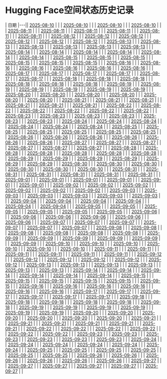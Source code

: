 # Hugging Face空间状态历史记录

| 日期 
|---|| [2025-08-10](https://github.com/asd5772525/Spaces-Keeper/commits/7bc56385deaededbdb2252cfc88d229d8057767f/docs/index.html) |  |
| [2025-08-10](https://github.com/asd5772525/Spaces-Keeper/commits/54ba6b46b6cdd29775ad5190e29cde4900ae0c39/docs/index.html) |  |
| [2025-08-10](https://github.com/asd5772525/Spaces-Keeper/commits/bc1d004f7f78b8c7edbd271566a70a80ff3af4aa/docs/index.html) |  |
| [2025-08-10](https://github.com/asd5772525/Spaces-Keeper/commits/071532f673b5a81868fd2bcd74e1015af9668811/docs/index.html) |  |
| [2025-08-11](https://github.com/asd5772525/Spaces-Keeper/commits/9e21b205b9feb33c85c46525ebeece32819b44ac/docs/index.html) |  |
| [2025-08-11](https://github.com/asd5772525/Spaces-Keeper/commits/164b531c61f99a2e5190e8ab5c0a3432ab5dfef6/docs/index.html) |  |
| [2025-08-11](https://github.com/asd5772525/Spaces-Keeper/commits/8c11533de2a0753d495b7384f988917023bddb39/docs/index.html) |  |
| [2025-08-11](https://github.com/asd5772525/Spaces-Keeper/commits/088df7f814ee31e67edda87d6e4e0618e03c1d3a/docs/index.html) |  |
| [2025-08-11](https://github.com/asd5772525/Spaces-Keeper/commits/0642507b6db9f4417fb7cba756cdb75b4a3f9978/docs/index.html) |  |
| [2025-08-11](https://github.com/asd5772525/Spaces-Keeper/commits/4306832582bd403c1be9cec3974031a9c16182e0/docs/index.html) |  |
| [2025-08-12](https://github.com/asd5772525/Spaces-Keeper/commits/867e94bc9985e12c99d26e833662332e6f67fe84/docs/index.html) |  |
| [2025-08-12](https://github.com/asd5772525/Spaces-Keeper/commits/b69234deccd3ade7060ccc395d5a6231dac27a95/docs/index.html) |  |
| [2025-08-12](https://github.com/asd5772525/Spaces-Keeper/commits/7fdf8b20c2f33fb045721e8340cfaa15931c852c/docs/index.html) |  |
| [2025-08-12](https://github.com/asd5772525/Spaces-Keeper/commits/ec0189b98c5fb5d2a98062bd0bbc6ca84e8036f2/docs/index.html) |  |
| [2025-08-12](https://github.com/asd5772525/Spaces-Keeper/commits/a9659397876334f14dfa28e9e99a1de7bf141ea9/docs/index.html) |  |
| [2025-08-12](https://github.com/asd5772525/Spaces-Keeper/commits/924fb6cc4441a2748d193b209e2b35d1953e169a/docs/index.html) |  |
| [2025-08-13](https://github.com/asd5772525/Spaces-Keeper/commits/ac9b3cb7808b71a56ae789707d9c24aba9d9445a/docs/index.html) |  |
| [2025-08-13](https://github.com/asd5772525/Spaces-Keeper/commits/98ad06017433326e7a4cd4a8f5327e99b22bf1de/docs/index.html) |  |
| [2025-08-13](https://github.com/asd5772525/Spaces-Keeper/commits/86685663a3ce59260069434a73103e194fa4dd32/docs/index.html) |  |
| [2025-08-13](https://github.com/asd5772525/Spaces-Keeper/commits/e17201c78a61eafa61e9237fe9795aa6d406aa10/docs/index.html) |  |
| [2025-08-13](https://github.com/asd5772525/Spaces-Keeper/commits/7222beb7fb224bcbdf6dd6fbeef91f398b909af9/docs/index.html) |  |
| [2025-08-13](https://github.com/asd5772525/Spaces-Keeper/commits/b251f19e8e231b5c1881ee23f9e9dc61035dc8b8/docs/index.html) |  |
| [2025-08-14](https://github.com/asd5772525/Spaces-Keeper/commits/c8ff28c46a115eb0ed5acf9112fad831ada1d836/docs/index.html) |  |
| [2025-08-14](https://github.com/asd5772525/Spaces-Keeper/commits/942617f38fa2999369be378b86707db644fee6f6/docs/index.html) |  |
| [2025-08-14](https://github.com/asd5772525/Spaces-Keeper/commits/171cb77810415b866d50a246be27346052dc4c1f/docs/index.html) |  |
| [2025-08-14](https://github.com/asd5772525/Spaces-Keeper/commits/b758fa504a2b9849bf29dc962920f8b160db6e22/docs/index.html) |  |
| [2025-08-14](https://github.com/asd5772525/Spaces-Keeper/commits/e7182e4c65f14d7cc9af990112fa7b9f50606a54/docs/index.html) |  |
| [2025-08-14](https://github.com/asd5772525/Spaces-Keeper/commits/153f436c24d3eb6f37c37ead3a91cdb897e9e83a/docs/index.html) |  |
| [2025-08-15](https://github.com/asd5772525/Spaces-Keeper/commits/d9b302a1bf8f79acdfe1af92dfa0302f8dc2906d/docs/index.html) |  |
| [2025-08-15](https://github.com/asd5772525/Spaces-Keeper/commits/bdc32b7eb5d43a8e2d6be4826dc15876bc7d634e/docs/index.html) |  |
| [2025-08-15](https://github.com/asd5772525/Spaces-Keeper/commits/4219748cf21779566ebdf5ed2e235693bbb57f37/docs/index.html) |  |
| [2025-08-15](https://github.com/asd5772525/Spaces-Keeper/commits/5193046f630ddf2c0c7b7925ece7a0aea4e16c85/docs/index.html) |  |
| [2025-08-15](https://github.com/asd5772525/Spaces-Keeper/commits/0f62a44e7f7f3c502c5bbfd53e1075ef2a0ddea5/docs/index.html) |  |
| [2025-08-15](https://github.com/asd5772525/Spaces-Keeper/commits/08350ee9d1edc79d1be7adbd6e62d4194c5db874/docs/index.html) |  |
| [2025-08-16](https://github.com/asd5772525/Spaces-Keeper/commits/a27921b56bd7f57da32af7cdf1855149e3e57a06/docs/index.html) |  |
| [2025-08-16](https://github.com/asd5772525/Spaces-Keeper/commits/5786799d2f117a41ef9384f225af2fba8a81203d/docs/index.html) |  |
| [2025-08-16](https://github.com/asd5772525/Spaces-Keeper/commits/c89e69be3b6eb804c2a9a0faf5740a57914a5d25/docs/index.html) |  |
| [2025-08-16](https://github.com/asd5772525/Spaces-Keeper/commits/f5280a026a64044f05e695f159612c62de138d25/docs/index.html) |  |
| [2025-08-16](https://github.com/asd5772525/Spaces-Keeper/commits/357c83b8a25f91ec867d91d015393fec8b094b79/docs/index.html) |  |
| [2025-08-16](https://github.com/asd5772525/Spaces-Keeper/commits/7e03712d9fb157a165c4cde55656e7560cae97ed/docs/index.html) |  |
| [2025-08-17](https://github.com/asd5772525/Spaces-Keeper/commits/d1981b05ac1d59772618f1e5f6ff85617888f003/docs/index.html) |  |
| [2025-08-17](https://github.com/asd5772525/Spaces-Keeper/commits/c990d3a7eb017e50b7d1b7ce9d933dc55c2ee84c/docs/index.html) |  |
| [2025-08-17](https://github.com/asd5772525/Spaces-Keeper/commits/07bf62dbddaddc218eabaf79cd25f4f9d64ec6a2/docs/index.html) |  |
| [2025-08-17](https://github.com/asd5772525/Spaces-Keeper/commits/140e586a51126ab6490a2decff5ee8fc1e411e42/docs/index.html) |  |
| [2025-08-17](https://github.com/asd5772525/Spaces-Keeper/commits/44777783d5918be3b9adb09c5940b3857ab13bf3/docs/index.html) |  |
| [2025-08-17](https://github.com/asd5772525/Spaces-Keeper/commits/5bdd682256a60398870d374394d804b4bb831223/docs/index.html) |  |
| [2025-08-18](https://github.com/asd5772525/Spaces-Keeper/commits/d821350758d91a85cb6be92c8082ac78549891ab/docs/index.html) |  |
| [2025-08-18](https://github.com/asd5772525/Spaces-Keeper/commits/fcc86088872d0bbea33bb775f1b0df703619dc9a/docs/index.html) |  |
| [2025-08-18](https://github.com/asd5772525/Spaces-Keeper/commits/085531cdb1cfc4881a847c4296a6d8f9096b2f48/docs/index.html) |  |
| [2025-08-18](https://github.com/asd5772525/Spaces-Keeper/commits/75efdb5b8277a0d673b44bf0aa259c3b7d85f481/docs/index.html) |  |
| [2025-08-18](https://github.com/asd5772525/Spaces-Keeper/commits/e2ebb31f067bddde4e4d023b606adcb7dc4253a7/docs/index.html) |  |
| [2025-08-18](https://github.com/asd5772525/Spaces-Keeper/commits/70dc9b45e9d5a96a9f3ca885212ce4266f9cfab4/docs/index.html) |  |
| [2025-08-19](https://github.com/asd5772525/Spaces-Keeper/commits/02734762f1697919910fa78437c6e28de3923cf8/docs/index.html) |  |
| [2025-08-19](https://github.com/asd5772525/Spaces-Keeper/commits/cff675416dc48eb962c6095097ddd45e4ca0e6b8/docs/index.html) |  |
| [2025-08-19](https://github.com/asd5772525/Spaces-Keeper/commits/ea14e6c2e3beda1a9b54e8e421fddf9a69254c7e/docs/index.html) |  |
| [2025-08-19](https://github.com/asd5772525/Spaces-Keeper/commits/3f32c15d646ad4758dccdd15aeb3fcb38dd78dd1/docs/index.html) |  |
| [2025-08-19](https://github.com/asd5772525/Spaces-Keeper/commits/747430e604ed68037b4e09b56323542feea267a6/docs/index.html) |  |
| [2025-08-19](https://github.com/asd5772525/Spaces-Keeper/commits/67080bd878afb32d90ca1b078f5a390a4d785cca/docs/index.html) |  |
| [2025-08-20](https://github.com/asd5772525/Spaces-Keeper/commits/7268b0a41ca8742150eb14fb37a8d8a7a0e67f6c/docs/index.html) |  |
| [2025-08-20](https://github.com/asd5772525/Spaces-Keeper/commits/f155faf249ea34853b7e6d2220b05cf1cc041054/docs/index.html) |  |
| [2025-08-20](https://github.com/asd5772525/Spaces-Keeper/commits/e0140b83e6665dbf99d077fbf16cc4451cf074d6/docs/index.html) |  |
| [2025-08-20](https://github.com/asd5772525/Spaces-Keeper/commits/d9e6b71fe6d34da78f242045f33bc58c0e4f3e59/docs/index.html) |  |
| [2025-08-20](https://github.com/asd5772525/Spaces-Keeper/commits/d181af133d5372e78fedb003c45c193ed16f4826/docs/index.html) |  |
| [2025-08-20](https://github.com/asd5772525/Spaces-Keeper/commits/2304f18da104c37309863d1d569bdc961de5832d/docs/index.html) |  |
| [2025-08-21](https://github.com/asd5772525/Spaces-Keeper/commits/0e603e99a67b82b463090293d99cbd5246f425f0/docs/index.html) |  |
| [2025-08-21](https://github.com/asd5772525/Spaces-Keeper/commits/db1d93db2301ba76f66456cf24d0726e48dc8f95/docs/index.html) |  |
| [2025-08-21](https://github.com/asd5772525/Spaces-Keeper/commits/adbf2b7705b612047abaf875fb946f9dea07a04e/docs/index.html) |  |
| [2025-08-21](https://github.com/asd5772525/Spaces-Keeper/commits/b2daec85d863b7e539c815439a6675c6c0e93c22/docs/index.html) |  |
| [2025-08-21](https://github.com/asd5772525/Spaces-Keeper/commits/271b5d2ce85b8324c9d937b7fc65d30d618b3ea2/docs/index.html) |  |
| [2025-08-21](https://github.com/asd5772525/Spaces-Keeper/commits/36b664abafd010aa76e7c916d89c1e174647a927/docs/index.html) |  |
| [2025-08-22](https://github.com/asd5772525/Spaces-Keeper/commits/415c1f4fd5d5dea68f1cf316281e8ecc3905f1b4/docs/index.html) |  |
| [2025-08-22](https://github.com/asd5772525/Spaces-Keeper/commits/76888247e1ffe4bed402fe5d4f5673402c2ea537/docs/index.html) |  |
| [2025-08-22](https://github.com/asd5772525/Spaces-Keeper/commits/b6097f1aa6d13edfacf386cdb15ba6775bfaa5cc/docs/index.html) |  |
| [2025-08-22](https://github.com/asd5772525/Spaces-Keeper/commits/d1cf1b50d5f35b2fef088a8bb6d054c50954b12b/docs/index.html) |  |
| [2025-08-22](https://github.com/asd5772525/Spaces-Keeper/commits/c6305a3c07bc15bbbb8580b8a83a680fca65d7c1/docs/index.html) |  |
| [2025-08-22](https://github.com/asd5772525/Spaces-Keeper/commits/f00d65ef0050cdacd5583c894c164080f86a3594/docs/index.html) |  |
| [2025-08-23](https://github.com/asd5772525/Spaces-Keeper/commits/2d33965652986c13ee1cff37948917d26e8d63ae/docs/index.html) |  |
| [2025-08-23](https://github.com/asd5772525/Spaces-Keeper/commits/db7f18a3b1b4347adffa333dd34a994d89832b7d/docs/index.html) |  |
| [2025-08-23](https://github.com/asd5772525/Spaces-Keeper/commits/abb8a12ac7f791f28e53f0deab900a904de5ec16/docs/index.html) |  |
| [2025-08-23](https://github.com/asd5772525/Spaces-Keeper/commits/319901547a5d9f21ef79fe744c198c9063e849f9/docs/index.html) |  |
| [2025-08-23](https://github.com/asd5772525/Spaces-Keeper/commits/6f9b09499aa6218a0c20083437e6c5ad9340d9bc/docs/index.html) |  |
| [2025-08-23](https://github.com/asd5772525/Spaces-Keeper/commits/b3948b91ff94b45e64f3238ac6ea691df8fafe7b/docs/index.html) |  |
| [2025-08-24](https://github.com/asd5772525/Spaces-Keeper/commits/b5661e4da47eefd4e1c830c73b6cfe0403045049/docs/index.html) |  |
| [2025-08-24](https://github.com/asd5772525/Spaces-Keeper/commits/982e8cf0960d35f307fb1b64d80ed9b242b33a71/docs/index.html) |  |
| [2025-08-24](https://github.com/asd5772525/Spaces-Keeper/commits/3625d75b7635573716784fa24b48d10a09e0374b/docs/index.html) |  |
| [2025-08-24](https://github.com/asd5772525/Spaces-Keeper/commits/f9f7ebb2e8c4ceaba4cf534381dc49ccc4f86f01/docs/index.html) |  |
| [2025-08-24](https://github.com/asd5772525/Spaces-Keeper/commits/5c22bb187aad3d509d5799961517a4c5fa3839c7/docs/index.html) |  |
| [2025-08-24](https://github.com/asd5772525/Spaces-Keeper/commits/89331e3f2554b5372e753922b896cb8e99349697/docs/index.html) |  |
| [2025-08-25](https://github.com/asd5772525/Spaces-Keeper/commits/4407ad7524ef8fc73fc971cc1594c0fbe07ea931/docs/index.html) |  |
| [2025-08-25](https://github.com/asd5772525/Spaces-Keeper/commits/24b0524196697d358d6f8f733014b0c1af71b8fd/docs/index.html) |  |
| [2025-08-25](https://github.com/asd5772525/Spaces-Keeper/commits/1d33a711cf15acbf452b62dd7967ee003f2154fd/docs/index.html) |  |
| [2025-08-25](https://github.com/asd5772525/Spaces-Keeper/commits/004583f33d47183ad2a08e643a6d2b14067b9e2a/docs/index.html) |  |
| [2025-08-25](https://github.com/asd5772525/Spaces-Keeper/commits/1ca1190dc197ef13644fec3b7d1afffc63e2bc88/docs/index.html) |  |
| [2025-08-25](https://github.com/asd5772525/Spaces-Keeper/commits/7897774f805a15ee896d0e746abb4360fa83c551/docs/index.html) |  |
| [2025-08-26](https://github.com/asd5772525/Spaces-Keeper/commits/2eb6ee76d548816ce1466a8bcea2cec2ab07b049/docs/index.html) |  |
| [2025-08-26](https://github.com/asd5772525/Spaces-Keeper/commits/be5afcdb00943fbe1a7de2849117b5c1ca0fa036/docs/index.html) |  |
| [2025-08-26](https://github.com/asd5772525/Spaces-Keeper/commits/c89ff911f1aa364e76eae27418c4b4264c89fe4f/docs/index.html) |  |
| [2025-08-26](https://github.com/asd5772525/Spaces-Keeper/commits/2d94317d6398fb5466a90231a2255963255a7658/docs/index.html) |  |
| [2025-08-26](https://github.com/asd5772525/Spaces-Keeper/commits/821f048c6495585311882c02ad907ba103f19550/docs/index.html) |  |
| [2025-08-26](https://github.com/asd5772525/Spaces-Keeper/commits/9467fd4536801cfd5803f0c85b0f4b591a81e0c8/docs/index.html) |  |
| [2025-08-27](https://github.com/asd5772525/Spaces-Keeper/commits/15ba23ee0f9524bbfb1387c8f989b97e2e3e5222/docs/index.html) |  |
| [2025-08-27](https://github.com/asd5772525/Spaces-Keeper/commits/b9ed6bd205276dc5d11547d5bff78729586c2aa2/docs/index.html) |  |
| [2025-08-27](https://github.com/asd5772525/Spaces-Keeper/commits/c55e6c28671f279c11f1a5422ab2312599407263/docs/index.html) |  |
| [2025-08-27](https://github.com/asd5772525/Spaces-Keeper/commits/e7187120425825993a15d68c018ea90ca8ad60e5/docs/index.html) |  |
| [2025-08-27](https://github.com/asd5772525/Spaces-Keeper/commits/af76e595285340ad95144608f9bda1c153043c07/docs/index.html) |  |
| [2025-08-27](https://github.com/asd5772525/Spaces-Keeper/commits/e9ff567c57fd69751b58005706ed1f60621af486/docs/index.html) |  |
| [2025-08-28](https://github.com/asd5772525/Spaces-Keeper/commits/30760814b873288b0402d47ce95808f75eef7303/docs/index.html) |  |
| [2025-08-28](https://github.com/asd5772525/Spaces-Keeper/commits/8d69eca941453db78d62d94ea5e29cd8ba15ae08/docs/index.html) |  |
| [2025-08-28](https://github.com/asd5772525/Spaces-Keeper/commits/cd0037ffc587bfb14f1d8732eb87e31c4c1e3818/docs/index.html) |  |
| [2025-08-28](https://github.com/asd5772525/Spaces-Keeper/commits/1614aaa8d0c3d74efac1dbe500ad8933c31d5d6c/docs/index.html) |  |
| [2025-08-28](https://github.com/asd5772525/Spaces-Keeper/commits/dbe9b34d73b5748af4543ca8eb7600dcf9f5fefa/docs/index.html) |  |
| [2025-08-28](https://github.com/asd5772525/Spaces-Keeper/commits/3960fe7b126ec75c65724672d8e4a35ff052c112/docs/index.html) |  |
| [2025-08-29](https://github.com/asd5772525/Spaces-Keeper/commits/217db9ad17d89fdb8de10d368b718873ed070cbc/docs/index.html) |  |
| [2025-08-29](https://github.com/asd5772525/Spaces-Keeper/commits/6c15d164bb58e60a996f4f6f78042b6da8a8edcb/docs/index.html) |  |
| [2025-08-29](https://github.com/asd5772525/Spaces-Keeper/commits/b809033cd48f8ff62671af9d72c856ba9e798355/docs/index.html) |  |
| [2025-08-29](https://github.com/asd5772525/Spaces-Keeper/commits/8bfb6b0263c2ab9d8d6767e92097ab5e14579fd6/docs/index.html) |  |
| [2025-08-29](https://github.com/asd5772525/Spaces-Keeper/commits/51b0ce508eecb7a29b85c82c2958cac77001871d/docs/index.html) |  |
| [2025-08-29](https://github.com/asd5772525/Spaces-Keeper/commits/07b2ea49058cc1086e417067fef67391e04c5d41/docs/index.html) |  |
| [2025-08-30](https://github.com/asd5772525/Spaces-Keeper/commits/58f32791190aff39c1c5ed4ba250b5edb59994a4/docs/index.html) |  |
| [2025-08-30](https://github.com/asd5772525/Spaces-Keeper/commits/89e1b8ea635c57fcecdb50120d84e1fa792ff9c1/docs/index.html) |  |
| [2025-08-30](https://github.com/asd5772525/Spaces-Keeper/commits/fe2242b4acac6f31fda85ea16fc8d3fc136d79e9/docs/index.html) |  |
| [2025-08-30](https://github.com/asd5772525/Spaces-Keeper/commits/694458e5666e20631d928cd81033e6efbe3e3341/docs/index.html) |  |
| [2025-08-30](https://github.com/asd5772525/Spaces-Keeper/commits/de296bf302de60cc3806062f9c6675cbfa2b42de/docs/index.html) |  |
| [2025-08-30](https://github.com/asd5772525/Spaces-Keeper/commits/6cd15eebb4123200f0e7eb8e1c5669b750e66431/docs/index.html) |  |
| [2025-08-31](https://github.com/asd5772525/Spaces-Keeper/commits/20722e02563eb090b88d9cb5eb3b43e95e8172b9/docs/index.html) |  |
| [2025-08-31](https://github.com/asd5772525/Spaces-Keeper/commits/42f69f8fd0a57811d9669a73f09bf3016ba32259/docs/index.html) |  |
| [2025-08-31](https://github.com/asd5772525/Spaces-Keeper/commits/87e6b079e7d8f412d695ec1490fdb1ecba9f1b3e/docs/index.html) |  |
| [2025-08-31](https://github.com/asd5772525/Spaces-Keeper/commits/aa341ab911f35dbc03b6be710fe602704a843734/docs/index.html) |  |
| [2025-08-31](https://github.com/asd5772525/Spaces-Keeper/commits/f246aed5356a48063de37eab3c12999958a627f6/docs/index.html) |  |
| [2025-08-31](https://github.com/asd5772525/Spaces-Keeper/commits/5f72a0f1c8d5f836e69e6abab79fdd3230aa6439/docs/index.html) |  |
| [2025-09-01](https://github.com/asd5772525/Spaces-Keeper/commits/168014403c926a9f0c4e521721ad957916cbc964/docs/index.html) |  |
| [2025-09-01](https://github.com/asd5772525/Spaces-Keeper/commits/f580e0308b73ad70c7315b2bda9c1e6970fbf493/docs/index.html) |  |
| [2025-09-01](https://github.com/asd5772525/Spaces-Keeper/commits/0d987ccc2de192858fe41473759a11c952689bed/docs/index.html) |  |
| [2025-09-01](https://github.com/asd5772525/Spaces-Keeper/commits/4924292d44db8275ffe0c9b06fe1479debcc814e/docs/index.html) |  |
| [2025-09-01](https://github.com/asd5772525/Spaces-Keeper/commits/babdb95b6666f668d2d27cd3896c3d433e1cb0ec/docs/index.html) |  |
| [2025-09-01](https://github.com/asd5772525/Spaces-Keeper/commits/ad247a3ad9ad255526e02879ab53c7deb1ebe4d9/docs/index.html) |  |
| [2025-09-02](https://github.com/asd5772525/Spaces-Keeper/commits/0c8ce9036b1e5975bf1a8206bf5d4ac0cdd9765e/docs/index.html) |  |
| [2025-09-02](https://github.com/asd5772525/Spaces-Keeper/commits/19b882698d158faf84048b1759070cd80a80c6d3/docs/index.html) |  |
| [2025-09-02](https://github.com/asd5772525/Spaces-Keeper/commits/7520a5a98f55c1226f6fff3f3384eb2be13e01d1/docs/index.html) |  |
| [2025-09-02](https://github.com/asd5772525/Spaces-Keeper/commits/9378d7e03136a0c185959217811877481982388b/docs/index.html) |  |
| [2025-09-02](https://github.com/asd5772525/Spaces-Keeper/commits/b1f9e5ce0be02d597975e265923f2e30354ef79f/docs/index.html) |  |
| [2025-09-02](https://github.com/asd5772525/Spaces-Keeper/commits/709b20a269a4209d83755a45a3063324b6762eaf/docs/index.html) |  |
| [2025-09-03](https://github.com/asd5772525/Spaces-Keeper/commits/a61a50be7f78f98dd3cdb1ad88e4f8bdef119da5/docs/index.html) |  |
| [2025-09-03](https://github.com/asd5772525/Spaces-Keeper/commits/048dbdacbd66bde8b84df55c23fdcc864cc56c8f/docs/index.html) |  |
| [2025-09-03](https://github.com/asd5772525/Spaces-Keeper/commits/4322e09df03f65791efa939b40a4d4f28ef1a5ab/docs/index.html) |  |
| [2025-09-03](https://github.com/asd5772525/Spaces-Keeper/commits/7531e62257986cfd996e0a41520b07c67486623d/docs/index.html) |  |
| [2025-09-03](https://github.com/asd5772525/Spaces-Keeper/commits/060f2372aca8d275b3c191bf1a69e84982afd5dd/docs/index.html) |  |
| [2025-09-03](https://github.com/asd5772525/Spaces-Keeper/commits/68cc2762f0c8f3ab368d4c6a70cb9b99c859ed1a/docs/index.html) |  |
| [2025-09-04](https://github.com/asd5772525/Spaces-Keeper/commits/481ad43158b1c95af98b062a736203ec542f0689/docs/index.html) |  |
| [2025-09-04](https://github.com/asd5772525/Spaces-Keeper/commits/eabe36db90afdb14c8ee6bae254007e70b02d3d0/docs/index.html) |  |
| [2025-09-04](https://github.com/asd5772525/Spaces-Keeper/commits/e1144c00a1d8d7770aeabf8d3a06f2f20d15b16b/docs/index.html) |  |
| [2025-09-04](https://github.com/asd5772525/Spaces-Keeper/commits/6def7e0a48a8c469eb69cdb71a7ab6fd90085e63/docs/index.html) |  |
| [2025-09-04](https://github.com/asd5772525/Spaces-Keeper/commits/2f3cfce99e65a8637ed3a14b5ce36686a8f4dfe1/docs/index.html) |  |
| [2025-09-04](https://github.com/asd5772525/Spaces-Keeper/commits/88f852eb011c5ccc05aaff780933048df78cc849/docs/index.html) |  |
| [2025-09-05](https://github.com/asd5772525/Spaces-Keeper/commits/0b647791401e7a13a3c912f837cfcc7fdd81c37f/docs/index.html) |  |
| [2025-09-05](https://github.com/asd5772525/Spaces-Keeper/commits/ae7f0218b8bfe56b4169e897473b3155df663251/docs/index.html) |  |
| [2025-09-05](https://github.com/asd5772525/Spaces-Keeper/commits/54b1f9f1f48a4c8ea1c17c40ac5490cfcd8557f7/docs/index.html) |  |
| [2025-09-05](https://github.com/asd5772525/Spaces-Keeper/commits/01546d402e74a437416eb8f8159eae6911c3cecf/docs/index.html) |  |
| [2025-09-05](https://github.com/asd5772525/Spaces-Keeper/commits/d9cbd41303ab1b18103dcdeaa30c97857ccaadd9/docs/index.html) |  |
| [2025-09-05](https://github.com/asd5772525/Spaces-Keeper/commits/2adfb173234a6b3327a818ea86bb594ad28ffbab/docs/index.html) |  |
| [2025-09-06](https://github.com/asd5772525/Spaces-Keeper/commits/de9defd351f3904770faa6c5e692b06926357d89/docs/index.html) |  |
| [2025-09-06](https://github.com/asd5772525/Spaces-Keeper/commits/9fab93a8209d37dc867cacd0000e5b43cc87646f/docs/index.html) |  |
| [2025-09-06](https://github.com/asd5772525/Spaces-Keeper/commits/eca2233aa8b29f5c8360335ebd0b91cd750c79df/docs/index.html) |  |
| [2025-09-06](https://github.com/asd5772525/Spaces-Keeper/commits/9492c1dd94847f2ec32d5ddf97c4874d63d5e242/docs/index.html) |  |
| [2025-09-06](https://github.com/asd5772525/Spaces-Keeper/commits/6b1320a2e61f815791b2ce0175e4d56304d79381/docs/index.html) |  |
| [2025-09-06](https://github.com/asd5772525/Spaces-Keeper/commits/ad2f0286aaf36ba38d1cb17e7b61158fe2493e8d/docs/index.html) |  |
| [2025-09-07](https://github.com/asd5772525/Spaces-Keeper/commits/26b910590421849e311c2df7015ce1ca99fd6d56/docs/index.html) |  |
| [2025-09-07](https://github.com/asd5772525/Spaces-Keeper/commits/297221e001de3c3e2576ca48fa52e202891a759c/docs/index.html) |  |
| [2025-09-07](https://github.com/asd5772525/Spaces-Keeper/commits/e0ea13acd57b2caf05d95d08ba0f5bdf7f69ec90/docs/index.html) |  |
| [2025-09-07](https://github.com/asd5772525/Spaces-Keeper/commits/c3b315b8c2981eacf348e78d1032d69d0f79755b/docs/index.html) |  |
| [2025-09-07](https://github.com/asd5772525/Spaces-Keeper/commits/eda23fcd9c26d37a0962b301ca180933212955e0/docs/index.html) |  |
| [2025-09-07](https://github.com/asd5772525/Spaces-Keeper/commits/f01329b1ff4bf444de0e05c4bdeda259053e7767/docs/index.html) |  |
| [2025-09-08](https://github.com/asd5772525/Spaces-Keeper/commits/988e2d3ebf316dac3c29cc5777faa0c414960d3d/docs/index.html) |  |
| [2025-09-08](https://github.com/asd5772525/Spaces-Keeper/commits/987c53ed1f6360959d5d3d7d5e5ba2be7a5342bb/docs/index.html) |  |
| [2025-09-08](https://github.com/asd5772525/Spaces-Keeper/commits/f443df33d061e39a16c1bfc4b3622120154b7287/docs/index.html) |  |
| [2025-09-08](https://github.com/asd5772525/Spaces-Keeper/commits/2506e4c0189a5dd7111a75f1304c303aaf36181f/docs/index.html) |  |
| [2025-09-08](https://github.com/asd5772525/Spaces-Keeper/commits/daa095c7bc1f63826eee33b32492b9381378403e/docs/index.html) |  |
| [2025-09-08](https://github.com/asd5772525/Spaces-Keeper/commits/55af61b9ab911c161e78249c3edf99c9cd1226df/docs/index.html) |  |
| [2025-09-09](https://github.com/asd5772525/Spaces-Keeper/commits/e8aab36b035cc693ef7313be3951056204fb925f/docs/index.html) |  |
| [2025-09-09](https://github.com/asd5772525/Spaces-Keeper/commits/9ce0a38a6cf4621884ed5ee06f1680a3e6bcb47f/docs/index.html) |  |
| [2025-09-09](https://github.com/asd5772525/Spaces-Keeper/commits/e9c2b7dc9458591eea79bd43c628f36e83d988cf/docs/index.html) |  |
| [2025-09-09](https://github.com/asd5772525/Spaces-Keeper/commits/44b5ca7ec9366a07c5c382673fd45c3f392df986/docs/index.html) |  |
| [2025-09-09](https://github.com/asd5772525/Spaces-Keeper/commits/7c01848077abb4cbddca2bda8c303bd490f0df0c/docs/index.html) |  |
| [2025-09-09](https://github.com/asd5772525/Spaces-Keeper/commits/8e1a4bd0a44b53a04fefda54b06900d7ace191c3/docs/index.html) |  |
| [2025-09-10](https://github.com/asd5772525/Spaces-Keeper/commits/4fb417cb06a756b485bd3ca659c2266b4f2ea48e/docs/index.html) |  |
| [2025-09-10](https://github.com/asd5772525/Spaces-Keeper/commits/ba77323f5f8dee6cc86b2f995f8ae80f0548881a/docs/index.html) |  |
| [2025-09-10](https://github.com/asd5772525/Spaces-Keeper/commits/09c6a7acfcb33cda9940a56b729ea32425d80aa4/docs/index.html) |  |
| [2025-09-10](https://github.com/asd5772525/Spaces-Keeper/commits/3cf716f390822a6cb134ad6a8b56710a99d0a7b2/docs/index.html) |  |
| [2025-09-10](https://github.com/asd5772525/Spaces-Keeper/commits/82fc5388b5cba84a3d383fcdcb00455bfc1b038a/docs/index.html) |  |
| [2025-09-10](https://github.com/asd5772525/Spaces-Keeper/commits/ed141a2995c1728232a2c6a21837ff5d4560575b/docs/index.html) |  |
| [2025-09-11](https://github.com/asd5772525/Spaces-Keeper/commits/efc3daea23718b8529b2f39a66a71223968c0436/docs/index.html) |  |
| [2025-09-11](https://github.com/asd5772525/Spaces-Keeper/commits/cb82a899094ceed7f9ab529bd1dd57770c67399d/docs/index.html) |  |
| [2025-09-11](https://github.com/asd5772525/Spaces-Keeper/commits/643b0bc3b533392a1e41ac48391882f375cf75a9/docs/index.html) |  |
| [2025-09-11](https://github.com/asd5772525/Spaces-Keeper/commits/238d55c207eccbf923722ea10b2e342a107adf4e/docs/index.html) |  |
| [2025-09-11](https://github.com/asd5772525/Spaces-Keeper/commits/d99c2db1c448de4c86db38588a48ff759a1225b5/docs/index.html) |  |
| [2025-09-11](https://github.com/asd5772525/Spaces-Keeper/commits/b53e5fa8c34cecc3d799122d744b322941ac6c51/docs/index.html) |  |
| [2025-09-12](https://github.com/asd5772525/Spaces-Keeper/commits/e8f45454b40f35b97286568a9c17eeeeb28178f0/docs/index.html) |  |
| [2025-09-12](https://github.com/asd5772525/Spaces-Keeper/commits/018186dd17567db1eaccae068feb56ed14f03f8c/docs/index.html) |  |
| [2025-09-12](https://github.com/asd5772525/Spaces-Keeper/commits/b798d53a5d3c1f71eac3e9d92d42d27d0e26e7ab/docs/index.html) |  |
| [2025-09-12](https://github.com/asd5772525/Spaces-Keeper/commits/62bd4d0ebb60f3676cad36c13dc8686c288d5766/docs/index.html) |  |
| [2025-09-12](https://github.com/asd5772525/Spaces-Keeper/commits/c38f079ad4e7c3658c15b255804e7c83ac5e5922/docs/index.html) |  |
| [2025-09-12](https://github.com/asd5772525/Spaces-Keeper/commits/56b18bd3c13203c6be714c1e853534aaf0eb0526/docs/index.html) |  |
| [2025-09-13](https://github.com/asd5772525/Spaces-Keeper/commits/f6abf12541581222922e670c1cfdf89b0350995b/docs/index.html) |  |
| [2025-09-13](https://github.com/asd5772525/Spaces-Keeper/commits/47b520ff97177153ac7f958997eec3c438bc2fa5/docs/index.html) |  |
| [2025-09-13](https://github.com/asd5772525/Spaces-Keeper/commits/3d435f7b57f21d45ece2276438983d8bc311887b/docs/index.html) |  |
| [2025-09-13](https://github.com/asd5772525/Spaces-Keeper/commits/8d77ea1f4066542c0ab03ab270bd5f0cf04e2d6f/docs/index.html) |  |
| [2025-09-13](https://github.com/asd5772525/Spaces-Keeper/commits/6888ebd3298a89c88aead8f9adaa42c5c8e5e753/docs/index.html) |  |
| [2025-09-13](https://github.com/asd5772525/Spaces-Keeper/commits/7a21fc0ea3096485902fc691312e70232f52291a/docs/index.html) |  |
| [2025-09-14](https://github.com/asd5772525/Spaces-Keeper/commits/7934ed359a9819ddbffa9c2d907a3b0151be6885/docs/index.html) |  |
| [2025-09-14](https://github.com/asd5772525/Spaces-Keeper/commits/9a0a885ed0b357878955376ecd3b2c44791c3660/docs/index.html) |  |
| [2025-09-14](https://github.com/asd5772525/Spaces-Keeper/commits/af52bd263de8709b83af97567d5ea38aae4f8d38/docs/index.html) |  |
| [2025-09-14](https://github.com/asd5772525/Spaces-Keeper/commits/138f00a7fa259759b924272ef3ab3fe98f38cc41/docs/index.html) |  |
| [2025-09-14](https://github.com/asd5772525/Spaces-Keeper/commits/0feb447b5dad8fcabb299c8cd1acd8d7510e1fad/docs/index.html) |  |
| [2025-09-14](https://github.com/asd5772525/Spaces-Keeper/commits/f7a0df666626b6f7a31308c1830ba92f3671745c/docs/index.html) |  |
| [2025-09-15](https://github.com/asd5772525/Spaces-Keeper/commits/1736d3054b9847f845e1a9601b12461245871a3d/docs/index.html) |  |
| [2025-09-15](https://github.com/asd5772525/Spaces-Keeper/commits/f7d453fc93bf1ac52d4cbfc7c2e27c5ce4bbbeb9/docs/index.html) |  |
| [2025-09-15](https://github.com/asd5772525/Spaces-Keeper/commits/5076fb5c881a009fc254beb81e0753c1959ba0ac/docs/index.html) |  |
| [2025-09-15](https://github.com/asd5772525/Spaces-Keeper/commits/e642c9f03817ecb3dd67fe7efb2a70ab2c578e4e/docs/index.html) |  |
| [2025-09-15](https://github.com/asd5772525/Spaces-Keeper/commits/63197740538fb2fa50df00b8bfc65ad676da7b1a/docs/index.html) |  |
| [2025-09-15](https://github.com/asd5772525/Spaces-Keeper/commits/f16895d2bbd7026e42c393cd5babe93038bddab6/docs/index.html) |  |
| [2025-09-16](https://github.com/asd5772525/Spaces-Keeper/commits/09646ef9c423baae97fb62db157d915f4011fdd6/docs/index.html) |  |
| [2025-09-16](https://github.com/asd5772525/Spaces-Keeper/commits/369fc42d29a76d07b4a0e264138e319ed8f2a376/docs/index.html) |  |
| [2025-09-16](https://github.com/asd5772525/Spaces-Keeper/commits/555dc96097ed9d31f3efe8e79f17928f1826b389/docs/index.html) |  |
| [2025-09-16](https://github.com/asd5772525/Spaces-Keeper/commits/321b64f69381ebcdf99e8ef35961d50a2079ff84/docs/index.html) |  |
| [2025-09-16](https://github.com/asd5772525/Spaces-Keeper/commits/d90863bf263c9cce03b7eb4f35390f11fbc56750/docs/index.html) |  |
| [2025-09-16](https://github.com/asd5772525/Spaces-Keeper/commits/31975a32c3f724e18dc47229bafb98c65d0b0dad/docs/index.html) |  |
| [2025-09-17](https://github.com/asd5772525/Spaces-Keeper/commits/b5eb8b764d5f41f1f040a484e8d9d8af9cb968d1/docs/index.html) |  |
| [2025-09-17](https://github.com/asd5772525/Spaces-Keeper/commits/07150c1252e42bce40b0a6b69142e33a6b2be4d6/docs/index.html) |  |
| [2025-09-17](https://github.com/asd5772525/Spaces-Keeper/commits/e908e2e381e3bfa63c27af9d9aae0277f449de80/docs/index.html) |  |
| [2025-09-17](https://github.com/asd5772525/Spaces-Keeper/commits/672464a7d2ad22a6384a0a1edc1e1c0a5f20ea2e/docs/index.html) |  |
| [2025-09-17](https://github.com/asd5772525/Spaces-Keeper/commits/0e3156fb4a05af479bb070ac79c9713cd1ef6e5f/docs/index.html) |  |
| [2025-09-17](https://github.com/asd5772525/Spaces-Keeper/commits/58b0e804ca7be7cb99316b4a4db958b401dcb373/docs/index.html) |  |
| [2025-09-18](https://github.com/asd5772525/Spaces-Keeper/commits/aeda9a533a2c0ce73111d00834785a67fc51ca2b/docs/index.html) |  |
| [2025-09-18](https://github.com/asd5772525/Spaces-Keeper/commits/a0e0348bd230cfe49284a3072e635b212df50820/docs/index.html) |  |
| [2025-09-18](https://github.com/asd5772525/Spaces-Keeper/commits/67d7c6053b92410c4c6a8ab14e537bddc3ec8d4d/docs/index.html) |  |
| [2025-09-18](https://github.com/asd5772525/Spaces-Keeper/commits/d941c7118c3fc7b3b7441cb4a1e69374babeb434/docs/index.html) |  |
| [2025-09-18](https://github.com/asd5772525/Spaces-Keeper/commits/ac1c214324a8165e8cc356bba270828451b19e68/docs/index.html) |  |
| [2025-09-18](https://github.com/asd5772525/Spaces-Keeper/commits/f670be97b1a21b71598242281f476a95d5af7ccf/docs/index.html) |  |
| [2025-09-19](https://github.com/asd5772525/Spaces-Keeper/commits/fb2a493a9f70d5180784adf3fe5db11ba8608c97/docs/index.html) |  |
| [2025-09-19](https://github.com/asd5772525/Spaces-Keeper/commits/17547dd9ffc08832956866cede6d1d173db5efbd/docs/index.html) |  |
| [2025-09-19](https://github.com/asd5772525/Spaces-Keeper/commits/c57d96b6bd7cb9437a36ca912d2f8391223eeacb/docs/index.html) |  |
| [2025-09-19](https://github.com/asd5772525/Spaces-Keeper/commits/510afe267ee2f5253e5e8cbcf3aca8b15d697c9c/docs/index.html) |  |
| [2025-09-19](https://github.com/asd5772525/Spaces-Keeper/commits/b31d5a507236abf9aaee7aa6cd4b9007ea5cc232/docs/index.html) |  |
| [2025-09-19](https://github.com/asd5772525/Spaces-Keeper/commits/85c43f6fdcd3040ca8da01186986f4a8295a76ed/docs/index.html) |  |
| [2025-09-20](https://github.com/asd5772525/Spaces-Keeper/commits/039f9056285a72a0c3005cf0924c2bd480375565/docs/index.html) |  |
| [2025-09-20](https://github.com/asd5772525/Spaces-Keeper/commits/444dbc9c79f4442bc2daf4e12b4f2192d64443d9/docs/index.html) |  |
| [2025-09-20](https://github.com/asd5772525/Spaces-Keeper/commits/80cc505da759f9084907335981abcc48c1f19843/docs/index.html) |  |
| [2025-09-20](https://github.com/asd5772525/Spaces-Keeper/commits/67f77db98b0fb533b75466e0cb8b32839068a109/docs/index.html) |  |
| [2025-09-20](https://github.com/asd5772525/Spaces-Keeper/commits/98802b53b7f56564f38ff36c67bfcd9b4e258eca/docs/index.html) |  |
| [2025-09-20](https://github.com/asd5772525/Spaces-Keeper/commits/c8c0dbb8ccbe1309d30ce41f187870fab89ffa24/docs/index.html) |  |
| [2025-09-21](https://github.com/asd5772525/Spaces-Keeper/commits/9c624bfc9bbc3fed615c9f46afc3b491b338c5ec/docs/index.html) |  |
| [2025-09-21](https://github.com/asd5772525/Spaces-Keeper/commits/a6d3d0f23d1e918b09df2f049e41040679bc085a/docs/index.html) |  |
| [2025-09-21](https://github.com/asd5772525/Spaces-Keeper/commits/8455c425b060f5e82405db0b2a239f33df553f5d/docs/index.html) |  |
| [2025-09-21](https://github.com/asd5772525/Spaces-Keeper/commits/f78583849dc9a6a9dc4fb7d98c3693197c58d463/docs/index.html) |  |
| [2025-09-21](https://github.com/asd5772525/Spaces-Keeper/commits/78ae5f9f9a4f7c9d1b4e1e14fafb3621e83ea10e/docs/index.html) |  |
| [2025-09-21](https://github.com/asd5772525/Spaces-Keeper/commits/4a2eb40f78d39a9c096b49182ffbeacb583dd625/docs/index.html) |  |
| [2025-09-22](https://github.com/asd5772525/Spaces-Keeper/commits/32e5bec5f1da2d8578822490e178ee42e1e8fe5c/docs/index.html) |  |
| [2025-09-22](https://github.com/asd5772525/Spaces-Keeper/commits/1621ed37a329af15ecba0035e009ce885b850267/docs/index.html) |  |
| [2025-09-22](https://github.com/asd5772525/Spaces-Keeper/commits/30a8aaccbb23e3c3c8b922b688e5c203fe86d920/docs/index.html) |  |
| [2025-09-22](https://github.com/asd5772525/Spaces-Keeper/commits/f2d958a9ee932f136a0958e44c97b1dad7b8125f/docs/index.html) |  |
| [2025-09-22](https://github.com/asd5772525/Spaces-Keeper/commits/1d18a3ed976460e2b1ed3ec6283f910f914a4c4f/docs/index.html) |  |
| [2025-09-22](https://github.com/asd5772525/Spaces-Keeper/commits/676380460c286c0ec3f07943ba89f8353354e61b/docs/index.html) |  |
| [2025-09-23](https://github.com/asd5772525/Spaces-Keeper/commits/17a8d2ff26beaa64212115bb7d0f06952b40de4a/docs/index.html) |  |
| [2025-09-23](https://github.com/asd5772525/Spaces-Keeper/commits/ae57c803ee14ad968245d4cc005c2461608f290d/docs/index.html) |  |
| [2025-09-23](https://github.com/asd5772525/Spaces-Keeper/commits/87bb128ea4418bd129c92eadda11ef43de38d22b/docs/index.html) |  |
| [2025-09-23](https://github.com/asd5772525/Spaces-Keeper/commits/66ab040379dfa908007f837c9080ea1b562f4a82/docs/index.html) |  |
| [2025-09-23](https://github.com/asd5772525/Spaces-Keeper/commits/91d242454e3943907e266cfa5a791323462f29d2/docs/index.html) |  |
| [2025-09-23](https://github.com/asd5772525/Spaces-Keeper/commits/f0caa6f6586876e6f6692756f78101ece9636e7c/docs/index.html) |  |
| [2025-09-24](https://github.com/asd5772525/Spaces-Keeper/commits/388914377971fd1a043bab52791d7e11cb1e43b5/docs/index.html) |  |
| [2025-09-24](https://github.com/asd5772525/Spaces-Keeper/commits/84b2053f58d95e496aba61332d470616beb7de4e/docs/index.html) |  |
| [2025-09-24](https://github.com/asd5772525/Spaces-Keeper/commits/c76e6a2b920a6284a57709fb2a36bf4eb2d23d86/docs/index.html) |  |
| [2025-09-24](https://github.com/asd5772525/Spaces-Keeper/commits/ed5ec6f5cfb782ba3464cd102da38d80ad3e1cb1/docs/index.html) |  |
| [2025-09-24](https://github.com/asd5772525/Spaces-Keeper/commits/db208554036d6d034b9dbfc4e1374506dd0da535/docs/index.html) |  |
| [2025-09-24](https://github.com/asd5772525/Spaces-Keeper/commits/260bc48292ffe9c7b5c2547c510b1f32cee09801/docs/index.html) |  |
| [2025-09-25](https://github.com/asd5772525/Spaces-Keeper/commits/780c20f6674afb6b1b46acb9f051f3cd6511f74e/docs/index.html) |  |
| [2025-09-25](https://github.com/asd5772525/Spaces-Keeper/commits/569c201662a088b1fcddb1529d2744ad4a849848/docs/index.html) |  |
| [2025-09-25](https://github.com/asd5772525/Spaces-Keeper/commits/c099912e99b52d03a638388c545e6604bb62dfba/docs/index.html) |  |
| [2025-09-25](https://github.com/asd5772525/Spaces-Keeper/commits/dbfebc444d9148b2360cfc38067b94d2651bc070/docs/index.html) |  |
| [2025-09-25](https://github.com/asd5772525/Spaces-Keeper/commits/54d7915079d84afb301dcf78d34a379b27d21169/docs/index.html) |  |
| [2025-09-25](https://github.com/asd5772525/Spaces-Keeper/commits/457a7ccb7729c0cfa06fe8386906d3869c6280d2/docs/index.html) |  |
| [2025-09-26](https://github.com/asd5772525/Spaces-Keeper/commits/a8277ac6bdb39fb8f61d2d2a08fe2594f6448799/docs/index.html) |  |
| [2025-09-26](https://github.com/asd5772525/Spaces-Keeper/commits/1f8ed318e285cbce7eb254376102b0090c84be09/docs/index.html) |  |
| [2025-09-26](https://github.com/asd5772525/Spaces-Keeper/commits/6dc9a8da1ba7b68243c67aa2f05f454d3b30ff23/docs/index.html) |  |
| [2025-09-26](https://github.com/asd5772525/Spaces-Keeper/commits/117dbfa521e359430a273bf67958eff88178fe39/docs/index.html) |  |
| [2025-09-26](https://github.com/asd5772525/Spaces-Keeper/commits/5ce2a6e1ce5e910165962b2f8ad362333ad6454c/docs/index.html) |  |
| [2025-09-26](https://github.com/asd5772525/Spaces-Keeper/commits/eba73440918af49d2df04688f3739b0cfe3de19e/docs/index.html) |  |
| [2025-09-27](https://github.com/asd5772525/Spaces-Keeper/commits/7af0fea36984bdb0c25dce8496377e5a3c934720/docs/index.html) |  |
| [2025-09-27](https://github.com/asd5772525/Spaces-Keeper/commits/9c2c8c83899fd8e967a533d6139ab19ede172360/docs/index.html) |  |
| [2025-09-27](https://github.com/asd5772525/Spaces-Keeper/commits/71d21c31ee332a4b4bdac75d3e510f78756dc378/docs/index.html) |  |
| [2025-09-27](https://github.com/asd5772525/Spaces-Keeper/commits/b76b05ce69cefae36b1a365717d0c3cbb63937c7/docs/index.html) |  |
| [2025-09-27](https://github.com/asd5772525/Spaces-Keeper/commits/c01304833825fe821a1dfd9a365f65b9755f92db/docs/index.html) |  |
| [2025-09-27](https://github.com/asd5772525/Spaces-Keeper/commits/552a3df9c7d6a6b098489a70bc8418301453a18d/docs/index.html) |  |
